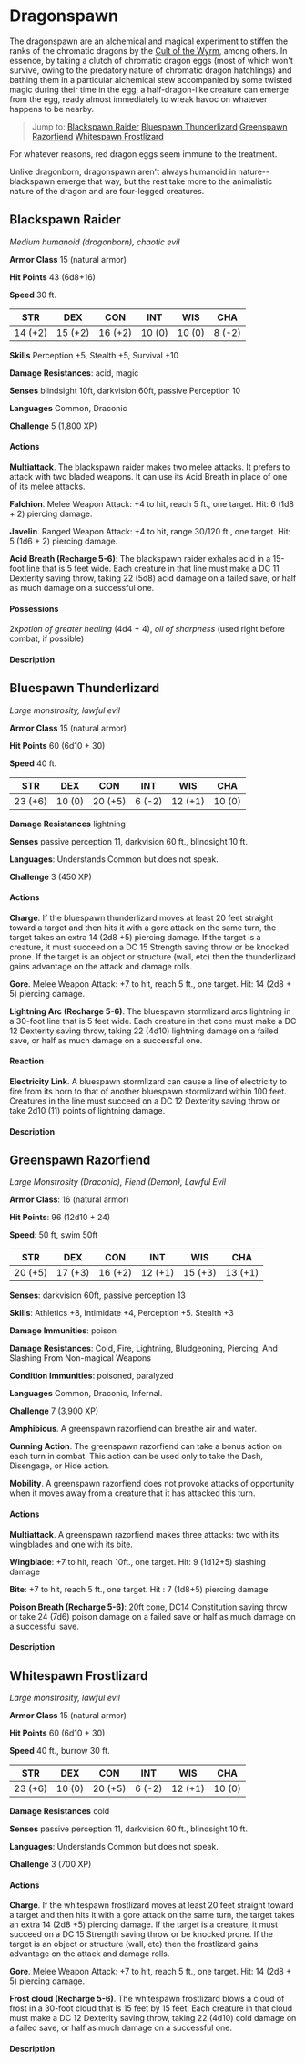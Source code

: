 # Dragonspawn
The dragonspawn are an alchemical and magical experiment to stiffen the ranks of the chromatic dragons by the [Cult of the Wyrm](../Organizations/CultOfTheWyrm.md), among others. In essence, by taking a clutch of chromatic dragon eggs (most of which won't survive, owing to the predatory nature of chromatic dragon hatchlings) and bathing them in a particular alchemical stew accompanied by some twisted magic during their time in the egg, a half-dragon-like creature can emerge from the egg, ready almost immediately to wreak havoc on whatever happens to be nearby.

> Jump to: [Blackspawn Raider](#blackspawn-raider) [Bluespawn Thunderlizard](#bluespawn-thunderlizard) [Greenspawn Razorfiend](#greenspawn-razorfiend) [Whitespawn Frostlizard](#whitespawn-frostlizard)

For whatever reasons, red dragon eggs seem immune to the treatment.

Unlike dragonborn, dragonspawn aren't always humanoid in nature--blackspawn emerge that way, but the rest take more to the animalistic nature of the dragon and are four-legged creatures.

## Blackspawn Raider
*Medium humanoid (dragonborn), chaotic evil*

**Armor Class** 15 (natural armor)

**Hit Points** 43 (6d8+16)

**Speed** 30 ft.

**STR**|**DEX**|**CON**|**INT**|**WIS**|**CHA**
-------|-------|-------|-------|-------|-------
14 (+2)|15 (+2)|16 (+2)|10 (0) |10 (0) | 8 (-2)

**Skills** Perception +5, Stealth +5, Survival +10

**Damage Resistances**: acid, magic

**Senses** blindsight 10ft, darkvision 60ft, passive Perception 10

**Languages** Common, Draconic

**Challenge** 5 (1,800 XP)

#### Actions
**Multiattack**. The blackspawn raider makes two melee attacks. It prefers to attack with two bladed weapons. It can use its Acid Breath in place of one of its melee attacks.

**Falchion**. Melee Weapon Attack: +4 to hit, reach 5 ft., one target. Hit: 6 (1d8 + 2) piercing damage.

**Javelin**. Ranged Weapon Attack: +4 to hit, range 30/120 ft., one target. Hit: 5 (1d6 + 2) piercing damage.

**Acid Breath (Recharge 5-6)**: The blackspawn raider exhales acid in a 15-foot line that is 5 feet wide. Each creature in that line must make a DC 11 Dexterity saving throw, taking 22 (5d8) acid damage on a failed save, or half as much damage on a successful one.

#### Possessions
2x*potion of greater healing* (4d4 + 4), *oil of sharpness* (used right before combat, if possible)

#### Description



## Bluespawn Thunderlizard
*Large monstrosity, lawful evil*

**Armor Class** 15 (natural armor) 

**Hit Points** 60 (6d10 + 30) 

**Speed** 40 ft.

**STR**|**DEX**|**CON**|**INT**|**WIS**|**CHA**
-------|-------|-------|-------|-------|-------
23 (+6)|10 (0) |20 (+5)|6 (-2) |12 (+1)|10 (0)

**Damage Resistances** lightning

**Senses** passive perception 11, darkvision 60 ft., blindsight 10 ft.

**Languages**: Understands Common but does not speak. 

**Challenge** 3 (450 XP)

#### Actions
**Charge**. If the bluespawn thunderlizard moves at least 20 feet straight toward a target and then hits it with a gore attack on the same turn, the target takes an extra 14 (2d8 +5) piercing damage. If the target is a creature, it must succeed on a DC 15 Strength saving throw or be knocked prone. If the target is an object or structure (wall, etc) then the thunderlizard gains advantage on the attack and damage rolls.

**Gore**. Melee Weapon Attack: +7 to hit, reach 5 ft., one target. Hit: 14 (2d8 + 5) piercing damage.

**Lightning Arc (Recharge 5-6)**. The bluespawn stormlizard arcs lightning in a 30-foot line that is 5 feet wide. Each creature in that cone must make a DC 12 Dexterity saving throw, taking 22 (4d10) lightning damage on a failed save, or half as much damage on a successful one.

#### Reaction
**Electricity Link**. A bluespawn stormlizard can cause a line of electricity to fire from its horn to that of another bluespawn stormlizard within 100 feet. Creatures in the line must succeed on a DC 12 Dexterity saving throw or take 2d10 (11) points of lightning damage.

#### Description



## Greenspawn Razorfiend
*Large Monstrosity (Draconic), Fiend (Demon), Lawful Evil* 

**Armor Class**: 16 (natural armor)

**Hit Points**: 96 (12d10 + 24)

**Speed**: 50 ft, swim 50ft

**STR**|**DEX**|**CON**|**INT**|**WIS**|**CHA**
-------|-------|-------|-------|-------|-------
20 (+5)|17 (+3)|16 (+2)|12 (+1)|15 (+3)|13 (+1)

**Senses**: darkvision 60ft, passive perception 13

**Skills**: Athletics +8, Intimidate +4, Perception +5. Stealth +3

**Damage Immunities**: poison

**Damage Resistances**: Cold, Fire, Lightning, Bludgeoning, Piercing, And Slashing From Non-magical Weapons

**Condition Immunities**: poisoned, paralyzed

**Languages** Common, Draconic, Infernal.

**Challenge** 7 (3,900 XP)

**Amphibious**. A greenspawn razorfiend can breathe air and water.

**Cunning Action**. The greenspawn razorfiend can take a bonus action on each turn in combat. This action can be used only to take the Dash, Disengage, or Hide action.

**Mobility**. A greenspawn razorfiend does not provoke attacks of opportunity when it moves away from a creature that it has attacked this turn.

#### Actions
**Multiattack**. A greenspawn razorfiend makes three attacks: two with its wingblades and one with its bite.

**Wingblade**: +7 to hit, reach 10ft., one target. Hit: 9 (1d12+5) slashing damage

**Bite**: +7 to hit, reach 5 ft., one target. Hit : 7 (1d8+5) piercing damage

**Poison Breath (Recharge 5-6)**: 20ft cone, DC14 Constitution saving throw or take 24 (7d6) poison damage on a failed save or half as much damage on a successful save.

#### Description




## Whitespawn Frostlizard
*Large monstrosity, lawful evil*

**Armor Class** 15 (natural armor) 

**Hit Points** 60 (6d10 + 30) 

**Speed** 40 ft., burrow 30 ft.

**STR**|**DEX**|**CON**|**INT**|**WIS**|**CHA**
-------|-------|-------|-------|-------|-------
23 (+6)|10 (0) |20 (+5)|6 (-2) |12 (+1)|10 (0)

**Damage Resistances** cold

**Senses** passive perception 11, darkvision 60 ft., blindsight 10 ft.

**Languages**: Understands Common but does not speak. 

**Challenge** 3 (700 XP)

#### Actions
**Charge**. If the whitespawn frostlizard moves at least 20 feet straight toward a target and then hits it with a gore attack on the same turn, the target takes an extra 14 (2d8 +5) piercing damage. If the target is a creature, it must succeed on a DC 15 Strength saving throw or be knocked prone. If the target is an object or structure (wall, etc) then the frostlizard gains advantage on the attack and damage rolls.

**Gore**. Melee Weapon Attack: +7 to hit, reach 5 ft., one target. Hit: 14 (2d8 + 5) piercing damage.

**Frost cloud (Recharge 5-6)**. The whitespawn frostlizard blows a cloud of frost in a 30-foot cloud that is 15 feet by 15 feet. Each creature in that cloud must make a DC 12 Dexterity saving throw, taking 22 (4d10) cold damage on a failed save, or half as much damage on a successful one.

#### Description


